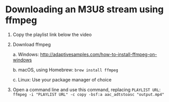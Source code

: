 # Downloading an M3U8 stream using ffmpeg
1. Copy the playlist link below the video

2. Download ffmpeg

    a. Windows: http://adaptivesamples.com/how-to-install-ffmpeg-on-windows

    b. macOS, using Homebrew: `brew install ffmpeg`

    c. Linux: Use your package manager of choice

3. Open a command line and use this command, replacing `PLAYLIST URL`:
```ffmpeg -i "PLAYLIST URL" -c copy -bsf:a aac_adtstoasc "output.mp4"```
